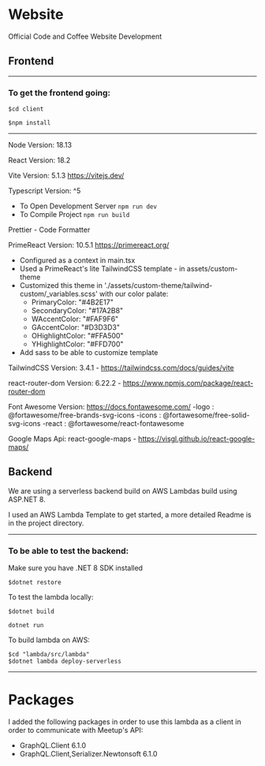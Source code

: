 # Website

Official Code and Coffee Website Development

## Frontend

---

### To get the frontend going:

`$cd client`

`$npm install`

---

Node Version: 18.13

React Version: 18.2

Vite Version: 5.1.3 https://vitejs.dev/

Typescript Version: ^5

- To Open Development Server
  `npm run dev`
- To Compile Project
  `npm run build`

Prettier - Code Formatter

PrimeReact Version: 10.5.1 https://primereact.org/

- Configured as a context in main.tsx
- Used a PrimeReact's lite TailwindCSS template - in assets/custom-theme
- Customized this theme in './assets/custom-theme/tailwind-custom/\_variables.scss' with our color palate:
  - PrimaryColor: "#4B2E17"
  - SecondaryColor: "#17A2B8"
  - WAccentColor: "#FAF9F6"
  - GAccentColor: "#D3D3D3"
  - OHighlightColor: "#FFA500"
  - YHighlightColor: "#FFD700"
- Add sass to be able to customize template

TailwindCSS Version: 3.4.1 - https://tailwindcss.com/docs/guides/vite

react-router-dom Version: 6.22.2 - https://www.npmjs.com/package/react-router-dom

Font Awesome Version: https://docs.fontawesome.com/
-logo : @fortawesome/free-brands-svg-icons
-icons : @fortawesome/free-solid-svg-icons
-react : @fortawesome/react-fontawesome

Google Maps Api: react-google-maps - https://visgl.github.io/react-google-maps/

## Backend

We are using a serverless backend build on AWS Lambdas build using ASP.NET 8.

I used an AWS Lambda Template to get started, a more detailed Readme is in the project directory.

---

### To be able to test the backend:

Make sure you have .NET 8 SDK installed

`$dotnet restore`

To test the lambda locally:

`$dotnet build`

`dotnet run`

To build lambda on AWS:

```
$cd "lambda/src/lambda"
$dotnet lambda deploy-serverless

```

---

# Packages

I added the following packages in order to use this lambda as a client in order to communicate with Meetup's API:

- GraphQL.Client 6.1.0
- GraphQL.Client,Serializer.Newtonsoft 6.1.0
